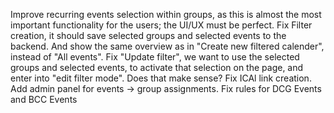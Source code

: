 Improve recurring events selection within groups, as this is almost the most important functionality for the users; the UI/UX must be perfect.
Fix Filter creation, it should save selected groups and selected events to the backend. And show the same overview as in "Create new filtered calender", instead of "All events".
Fix "Update filter", we want to use the selected groups and selected events, to activate that selection on the page, and enter into "edit filter mode". Does that make sense?
Fix ICAl link creation.
Add admin panel for events -> group assignments.
Fix rules for DCG Events and BCC Events